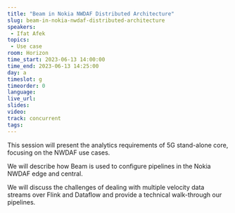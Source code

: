 ```yaml
---
title: "Beam in Nokia NWDAF Distributed Architecture"
slug: beam-in-nokia-nwdaf-distributed-architecture
speakers:
 - Ifat Afek
topics:
 - Use case
room: Horizon
time_start: 2023-06-13 14:00:00
time_end: 2023-06-13 14:25:00
day: a
timeslot: g
timeorder: 0
language: 
live_url: 
slides: 
video: 
track: concurrent
tags:
---
```


This session will present the analytics requirements of 5G stand-alone core, focusing on the NWDAF use cases.
 
 We will describe how Beam is used to configure pipelines in the Nokia NWDAF edge and central.
 
 We will discuss the challenges of dealing with multiple velocity data streams over Flink and Dataflow and provide a technical walk-through our pipelines.